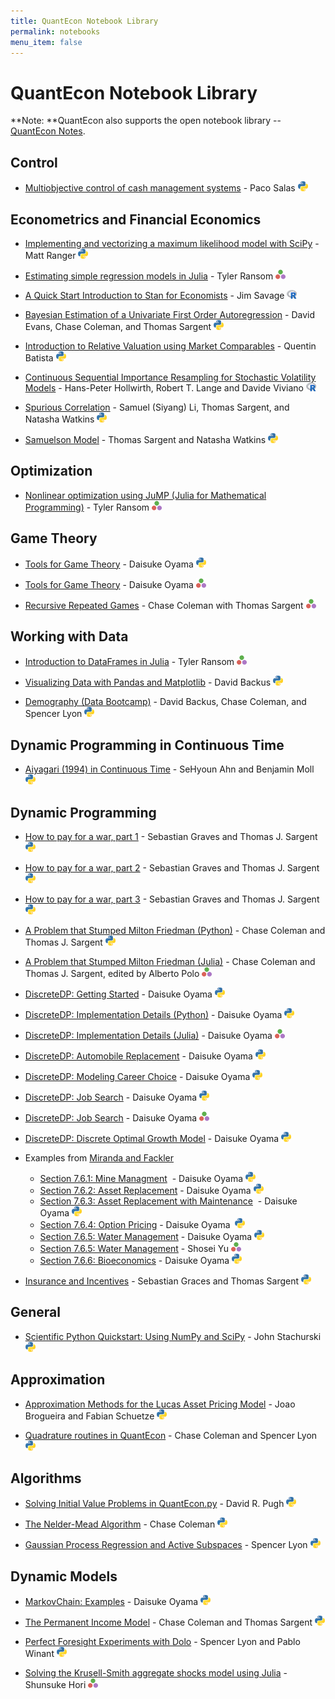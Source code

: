 ```yaml
---
title: QuantEcon Notebook Library
permalink: notebooks
menu_item: false
---
```

# QuantEcon Notebook Library

**Note: **QuantEcon also supports the open notebook library -- [QuantEcon Notes](http://notes.quantecon.org/).

## Control

*   [Multiobjective control of cash management systems](http://nbviewer.jupyter.org/github/PacoSalas/Python-for-finance/blob/master/Cash.ipynb) - Paco Salas ![](/assets/img/nb-python-logo.png)

## Econometrics and Financial Economics

*   [Implementing and vectorizing a maximum likelihood model with SciPy](http://nbviewer.jupyter.org/github/VHRanger/MLE-tutorial/blob/master/Implementing%20and%20vectorizing%20a%20Maximum%20Likelihood%20model%20with%20scipy--1.ipynb) - Matt Ranger ![](/assets/img/nb-python-logo.png)

*   [Estimating simple regression models in Julia](http://nbviewer.jupyter.org/github/QuantEcon/QuantEcon.notebooks/blob/master/regression_models.ipynb) - Tyler Ransom ![](/assets/img/nb-julia-logo.png)

*   [A Quick Start Introduction to Stan for Economists](http://nbviewer.jupyter.org/github/QuantEcon/QuantEcon.notebooks/blob/master/IntroToStan_basics_workflow.ipynb) - Jim Savage ![](/assets/img/nb-rlogo.png)

*   [Bayesian Estimation of a Univariate First Order Autoregression](http://nbviewer.jupyter.org/github/QuantEcon/QuantEcon.notebooks/blob/master/ar1_pymc.ipynb) - David Evans, Chase Coleman, and Thomas Sargent ![](/assets/img/nb-python-logo.png)
*   [Introduction to Relative Valuation using Market Comparables](https://nbviewer.jupyter.org/github/QBatista/Notebooks/blob/master/Exploring%20Relative%20Valuation%20Using%20Machine%20Learning.ipynb) - Quentin Batista ![](/assets/img/nb-python-logo.png)

*   [Continuous Sequential Importance Resampling for Stochastic Volatility Models](http://nbviewer.jupyter.org/github/dviviano/StochVol_HMM/blob/master/code/seqMC_notebook.ipynb) - Hans-Peter Hollwirth, Robert T. Lange and Davide Viviano ![](/assets/img/nb-rlogo.png)

*   [Spurious Correlation](http://nbviewer.jupyter.org/github/QuantEcon/QuantEcon.notebooks/blob/master/spurious-regression.ipynb) - Samuel (Siyang) Li, Thomas Sargent, and Natasha Watkins ![](/assets/img/nb-python-logo.png)

*   [Samuelson Model](http://nbviewer.jupyter.org/github/QuantEcon/QuantEcon.notebooks/blob/master/samuelson.ipynb) - Thomas Sargent and Natasha Watkins ![](/assets/img/nb-python-logo.png)

## Optimization

*   [Nonlinear optimization using JuMP (Julia for Mathematical Programming)](http://nbviewer.jupyter.org/github/QuantEcon/QuantEcon.notebooks/blob/master/jump_optimization.ipynb) - Tyler Ransom ![](/assets/img/nb-julia-logo.png)

## Game Theory

*   [Tools for Game Theory](http://nbviewer.jupyter.org/github/QuantEcon/QuantEcon.notebooks/blob/master/game_theory_py.ipynb) - Daisuke Oyama ![](/assets/img/nb-python-logo.png)

*   [Tools for Game Theory](http://nbviewer.jupyter.org/github/QuantEcon/QuantEcon.notebooks/blob/master/game_theory_jl.ipynb) - Daisuke Oyama ![](/assets/img/nb-julia-logo.png)

*   [Recursive Repeated Games](https://nbviewer.jupyter.org/github/QuantEcon/QuantEcon.notebooks/blob/master/recursive_repeated_games.ipynb) - Chase Coleman with Thomas Sargent ![](/assets/img/nb-julia-logo.png)

## Working with Data

*   [Introduction to DataFrames in Julia](http://nbviewer.jupyter.org/github/QuantEcon/QuantEcon.notebooks/blob/master/dataframes_examples.ipynb) - Tyler Ransom ![](/assets/img/nb-julia-logo.png)

*   [Visualizing Data with Pandas and Matplotlib](http://nbviewer.jupyter.org/github/QuantEcon/QuantEcon.notebooks/blob/master/pandas_and_matplotlib.ipynb) - David Backus ![](/assets/img/nb-python-logo.png)

*   [Demography (Data Bootcamp)](http://nbviewer.jupyter.org/github/QuantEcon/QuantEcon.notebooks/blob/master/UN_demography.ipynb) - David Backus, Chase Coleman, and Spencer Lyon ![](/assets/img/nb-python-logo.png)

## Dynamic Programming in Continuous Time

*   [Aiyagari (1994) in Continuous Time](http://nbviewer.jupyter.org/github/QuantEcon/QuantEcon.notebooks/blob/master/aiyagari_continuous_time.ipynb) - SeHyoun Ahn and Benjamin Moll ![](/assets/img/nb-python-logo.png)

## Dynamic Programming

*   [How to pay for a war, part 1](http://nbviewer.jupyter.org/github/QuantEcon/TaxSmoothing/blob/master/Tax_Smoothing_1.ipynb) - Sebastian Graves and Thomas J. Sargent ![](/assets/img/nb-python-logo.png)

*   [How to pay for a war, part 2](http://nbviewer.jupyter.org/github/QuantEcon/TaxSmoothing/blob/master/Tax_Smoothing_2.ipynb) - Sebastian Graves and Thomas J. Sargent ![](/assets/img/nb-python-logo.png)

*   [How to pay for a war, part 3](http://nbviewer.jupyter.org/github/QuantEcon/TaxSmoothing/blob/master/Tax_Smoothing_3.ipynb) - Sebastian Graves and Thomas J. Sargent ![](/assets/img/nb-python-logo.png)

*   [A Problem that Stumped Milton Friedman (Python)](http://nbviewer.jupyter.org/github/QuantEcon/QuantEcon.notebooks/blob/master/Wald_Friedman.ipynb) - Chase Coleman and Thomas J. Sargent ![](/assets/img/nb-python-logo.png)

*   [A Problem that Stumped Milton Friedman (Julia)](http://nbviewer.jupyter.org/github/QuantEcon/QuantEcon.notebooks/blob/master/Wald_Friedman_jl.ipynb) - Chase Coleman and Thomas J. Sargent, edited by Alberto Polo ![](/assets/img/nb-julia-logo.png)

*   [DiscreteDP: Getting Started](http://nbviewer.jupyter.org/github/QuantEcon/QuantEcon.notebooks/blob/master/ddp_intro_py.ipynb) - Daisuke Oyama ![](/assets/img/nb-python-logo.png)

*   [DiscreteDP: Implementation Details (Python)](http://nbviewer.jupyter.org/github/QuantEcon/QuantEcon.notebooks/blob/master/ddp_theory_py.ipynb) - Daisuke Oyama ![](/assets/img/nb-python-logo.png)

*   [DiscreteDP: Implementation Details (Julia)](http://nbviewer.jupyter.org/github/QuantEcon/QuantEcon.notebooks/blob/master/ddp_theory_jl.ipynb) - Daisuke Oyama ![](/assets/img/nb-julia-logo.png)

*   [DiscreteDP: Automobile Replacement](http://nbviewer.jupyter.org/github/QuantEcon/QuantEcon.notebooks/blob/master/ddp_ex_rust96_py.ipynb) - Daisuke Oyama ![](/assets/img/nb-python-logo.png)

*   [DiscreteDP: Modeling Career Choice](http://nbviewer.jupyter.org/github/QuantEcon/QuantEcon.notebooks/blob/master/ddp_ex_career_py.ipynb) - Daisuke Oyama ![](/assets/img/nb-python-logo.png)

*   [DiscreteDP: Job Search](http://nbviewer.jupyter.org/github/QuantEcon/QuantEcon.notebooks/blob/master/ddp_ex_job_search_py.ipynb) - Daisuke Oyama ![](/assets/img/nb-python-logo.png)

*   [DiscreteDP: Job Search](http://nbviewer.jupyter.org/github/QuantEcon/QuantEcon.notebooks/blob/master/ddp_ex_job_search_jl.ipynb) - Daisuke Oyama ![](/assets/img/nb-julia-logo.png)

*   [DiscreteDP: Discrete Optimal Growth Model](http://nbviewer.jupyter.org/github/QuantEcon/QuantEcon.notebooks/blob/master/ddp_ex_optgrowth_py.ipynb) - Daisuke Oyama ![](/assets/img/nb-python-logo.png)

*   Examples from [Miranda and Fackler](https://mitpress.mit.edu/books/applied-computational-economics-and-finance)

    *   [<span id="cke_bm_86S" style="display: none;"> </span>Section 7.6.1: Mine Managment](http://nbviewer.jupyter.org/github/QuantEcon/QuantEcon.notebooks/blob/master/ddp_ex_MF_7_6_1_py.ipynb)  - Daisuke Oyama ![](/assets/img/nb-python-logo.png)
    *   [Section 7.6.2: Asset Replacement](http://nbviewer.jupyter.org/github/QuantEcon/QuantEcon.notebooks/blob/master/ddp_ex_MF_7_6_2_py.ipynb) - Daisuke Oyama ![](/assets/img/nb-python-logo.png)
    *   [Section 7.6.3: Asset Replacement with Maintenance](http://nbviewer.jupyter.org/github/QuantEcon/QuantEcon.notebooks/blob/master/ddp_ex_MF_7_6_3_py.ipynb)  - Daisuke Oyama ![](/assets/img/nb-python-logo.png)
    *   [Section 7.6.4: Option Pricing](http://nbviewer.jupyter.org/github/QuantEcon/QuantEcon.notebooks/blob/master/ddp_ex_MF_7_6_4_py.ipynb) - Daisuke Oyama  ![](/assets/img/nb-python-logo.png)
    *   [Section 7.6.5: Water Management](http://nbviewer.jupyter.org/github/QuantEcon/QuantEcon.notebooks/blob/master/ddp_ex_MF_7_6_5_py.ipynb) - Daisuke Oyama ![](/assets/img/nb-python-logo.png) 
    *   [Section 7.6.5: Water Management](http://nbviewer.jupyter.org/github/QuantEcon/QuantEcon.notebooks/blob/master/ddp_ex_MF_7_6_5_jl.ipynb) - Shosei Yu ![](/assets/img/nb-julia-logo.png)
    *   [Section 7.6.6: Bioeconomics](http://nbviewer.jupyter.org/github/QuantEcon/QuantEcon.notebooks/blob/master/ddp_ex_MF_7_6_6_py.ipynb) - Daisuke Oyama ![](/assets/img/nb-python-logo.png)
*   [Insurance and Incentives](http://nbviewer.jupyter.org/github/QuantEcon/QuantEcon.notebooks/blob/master/insurance_incentives.ipynb) - Sebastian Graces and Thomas Sargent ![](/assets/img/nb-python-logo.png)<span id="cke_bm_86E" style="display: none;"> </span>

## General

*   [Scientific Python Quickstart: Using NumPy and SciPy](http://nbviewer.jupyter.org/github/QuantEcon/QuantEcon.notebooks/blob/master/sci_python_quickstart.ipynb) - John Stachurski ![](/assets/img/nb-python-logo.png)

## Approximation

*   [Approximation Methods for the Lucas Asset Pricing Model](http://nbviewer.jupyter.org/github/QuantEcon/QuantEcon.notebooks/blob/master/lucas_asset_pricing_model.ipynb) - Joao Brogueira and Fabian Schuetze ![](/assets/img/nb-python-logo.png)

*   [Quadrature routines in QuantEcon](http://nbviewer.jupyter.org/github/QuantEcon/QuantEcon.notebooks/blob/master/quadrature.ipynb) - Chase Coleman and Spencer Lyon ![](/assets/img/nb-python-logo.png)

## Algorithms

*   [Solving Initial Value Problems in QuantEcon.py](http://nbviewer.jupyter.org/github/QuantEcon/QuantEcon.notebooks/blob/master/solving_initial_value_problems.ipynb) - David R. Pugh ![](/assets/img/nb-python-logo.png)

*   [The Nelder-Mead Algorithm](http://nbviewer.jupyter.org/github/QuantEcon/QuantEcon.notebooks/blob/master/chase_nelder_mead.ipynb) - Chase Coleman ![](/assets/img/nb-python-logo.png)

*   [Gaussian Process Regression and Active Subspaces](http://nbviewer.jupyter.org/github/QuantEcon/QuantEcon.notebooks/blob/master/ASGP.ipynb) - Spencer Lyon ![](/assets/img/nb-python-logo.png)

## Dynamic Models

*   [MarkovChain: Examples](http://nbviewer.jupyter.org/github/QuantEcon/QuantEcon.notebooks/blob/master/markov_chain_ex01_py.ipynb) - Daisuke Oyama ![](/assets/img/nb-python-logo.png)

*   [The Permanent Income Model](http://nbviewer.jupyter.org/github/QuantEcon/QuantEcon.notebooks/blob/master/permanent_income.ipynb) - Chase Coleman and Thomas Sargent ![](/assets/img/nb-python-logo.png)

*   [Perfect Foresight Experiments with Dolo](http://nbviewer.jupyter.org/github/QuantEcon/QuantEcon.notebooks/blob/master/rmt3_ch11.ipynb) - Spencer Lyon and Pablo Winant ![](/assets/img/nb-python-logo.png)

*   [Solving the Krusell-Smith aggregate shocks model using Julia](http://nbviewer.jupyter.org/github/QuantEcon/QuantEcon.notebooks/blob/master/KrusellSmith.ipynb) - Shunsuke Hori ![](/assets/img/nb-julia-logo.png)
